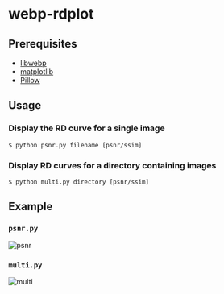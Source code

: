 # webp-rdplot

## Prerequisites
- [libwebp](https://github.com/webmproject/libwebp)
- [matplotlib](https://matplotlib.org/)
- [Pillow](https://pillow.readthedocs.io/en/stable/)

## Usage

### Display the RD curve for a single image
```$ python psnr.py filename [psnr/ssim]```

### Display RD curves for a directory containing images
```$ python multi.py directory [psnr/ssim]```

## Example

### `psnr.py`
![psnr](example-psnr.png)

### `multi.py`
![multi](example-multi.png)
